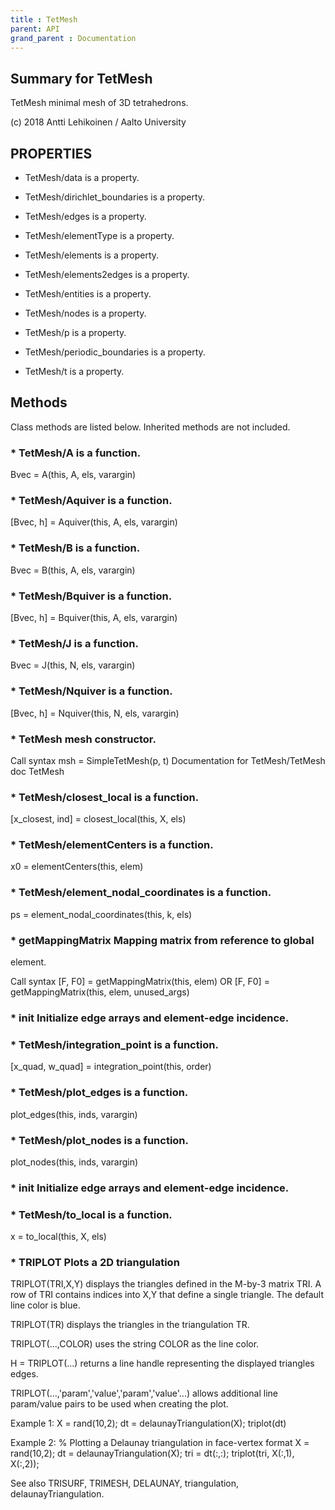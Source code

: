 ```yaml
---
title : TetMesh
parent: API
grand_parent : Documentation
---
```

## Summary for TetMesh
TetMesh minimal mesh of 3D tetrahedrons.

(c) 2018 Antti Lehikoinen / Aalto University
## PROPERTIES
* TetMesh/data is a property.

* TetMesh/dirichlet_boundaries is a property.

* TetMesh/edges is a property.

* TetMesh/elementType is a property.

* TetMesh/elements is a property.

* TetMesh/elements2edges is a property.

* TetMesh/entities is a property.

* TetMesh/nodes is a property.

* TetMesh/p is a property.

* TetMesh/periodic_boundaries is a property.

* TetMesh/t is a property.

## Methods
Class methods are listed below. Inherited methods are not included.
### * TetMesh/A is a function.
Bvec = A(this, A, els, varargin)

### * TetMesh/Aquiver is a function.
[Bvec, h] = Aquiver(this, A, els, varargin)

### * TetMesh/B is a function.
Bvec = B(this, A, els, varargin)

### * TetMesh/Bquiver is a function.
[Bvec, h] = Bquiver(this, A, els, varargin)

### * TetMesh/J is a function.
Bvec = J(this, N, els, varargin)

### * TetMesh/Nquiver is a function.
[Bvec, h] = Nquiver(this, N, els, varargin)

### * TetMesh mesh constructor.

Call syntax
msh = SimpleTetMesh(p, t)
Documentation for TetMesh/TetMesh
doc TetMesh

### * TetMesh/closest_local is a function.
[x_closest, ind] = closest_local(this, X, els)

### * TetMesh/elementCenters is a function.
x0 = elementCenters(this, elem)

### * TetMesh/element_nodal_coordinates is a function.
ps = element_nodal_coordinates(this, k, els)

### * getMappingMatrix Mapping matrix from reference to global
element.

Call syntax
[F, F0] = getMappingMatrix(this, elem) OR
[F, F0] = getMappingMatrix(this, elem, unused_args)

### * init Initialize edge arrays and element-edge incidence.

### * TetMesh/integration_point is a function.
[x_quad, w_quad] = integration_point(this, order)

### * TetMesh/plot_edges is a function.
plot_edges(this, inds, varargin)

### * TetMesh/plot_nodes is a function.
plot_nodes(this, inds, varargin)

### * init Initialize edge arrays and element-edge incidence.

### * TetMesh/to_local is a function.
x = to_local(this, X, els)

### * TRIPLOT Plots a 2D triangulation
TRIPLOT(TRI,X,Y) displays the triangles defined in the
M-by-3 matrix TRI.  A row of TRI contains indices into X,Y that
define a single triangle. The default line color is blue.

TRIPLOT(TR) displays the triangles in the triangulation TR.

TRIPLOT(...,COLOR) uses the string COLOR as the line color.

H = TRIPLOT(...) returns a line handle representing the displayed
triangles edges.

TRIPLOT(...,'param','value','param','value'...) allows additional
line param/value pairs to be used when creating the plot.

Example 1:
X = rand(10,2);
dt = delaunayTriangulation(X);
triplot(dt)

Example 2:
% Plotting a Delaunay triangulation in face-vertex format
X = rand(10,2);
dt = delaunayTriangulation(X);
tri = dt(:,:);
triplot(tri, X(:,1), X(:,2));

See also TRISURF, TRIMESH, DELAUNAY, triangulation, delaunayTriangulation.


